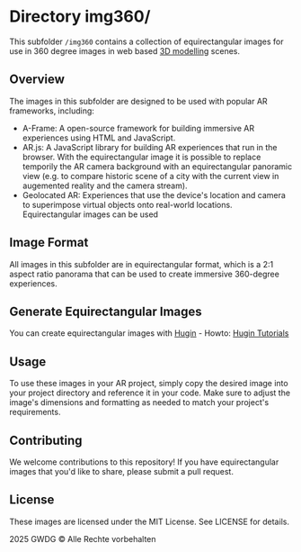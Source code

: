 
# Directory img360/

This subfolder `/img360` contains a collection of equirectangular images for use in 360 degree images in web based [3D modelling](https://en.wikiversity.org/wiki/3D_Modelling) scenes.

## Overview

The images in this subfolder are designed to be used with popular AR frameworks, including:

* A-Frame: A open-source framework for building immersive AR experiences using HTML and JavaScript.
* AR.js: A JavaScript library for building AR experiences that run in the browser. With the equirectangular image it is possible to replace temporily the AR camera background with an equirectangular panoramic view (e.g. to compare historic scene of a city with the current view in augemented reality and the camera stream).
* Geolocated AR: Experiences that use the device's location and camera to superimpose virtual objects onto real-world locations. Equirectangular images can be used

## Image Format

All images in this subfolder are in equirectangular format, which is a 2:1 aspect ratio panorama that can be used to create immersive 360-degree experiences.

## Generate Equirectangular Images
You can create equirectangular images with [Hugin](https://hugin.sourceforge.io/download/) - Howto: [Hugin Tutorials](https://hugin.sourceforge.io/tutorials/multi-row/en.shtml)

## Usage

To use these images in your AR project, simply copy the desired image into your project directory and reference it in your code. Make sure to adjust the image's dimensions and formatting as needed to match your project's requirements.

## Contributing

We welcome contributions to this repository! If you have equirectangular images that you'd like to share, please submit a pull request.

## License

These images are licensed under the MIT License. See LICENSE for details.


2025 GWDG © Alle Rechte vorbehalten
